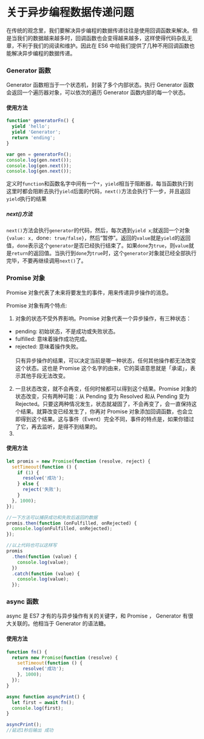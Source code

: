 # 关于异步编程数据传递问题

在传统的观念里，我们要解决异步编程的数据传递往往是使用回调函数来解决。但是当我们的数据越来越多时，回调函数也会变得越来越多，这样使得代码杂乱无章，不利于我们的阅读和维护。因此在 ES6 中给我们提供了几种不用回调函数也能解决异步编程的数据传递。

### Generator 函数

Generator 函数相当于一个状态机，封装了多个内部状态。执行 Generator 函数会返回一个遍历器对象，可以依次的遍历 Generator 函数内部的每一个状态。

#### 使用方法

```javascript
function* generatorFn() {
  yield 'hello';
  yield 'Generator';
  return 'ending';
}

var gen = generatorFn();
console.log(gen.next());
console.log(gen.next());
console.log(gen.next());
```

定义时`function`和函数名字中间有一个`*`，`yield`相当于阻断器，每当函数执行到这里时都会阻断去执行`yield`后面的代码，`next()`方法会执行下一步，并且返回`yield`执行的结果

##### next()方法

`next()`方法会执行`generator`的代码，然后，每次遇到`yield x`;就返回一个对象`{value: x, `done`: true/false}`，然后“暂停”。返回的`value`就是`yield`的返回值，`done`表示这个`generator`是否已经执行结束了。如果`done`为`true`，则`value`就是`return`的返回值。当执行到`done`为`true`时，这个`generator`对象就已经全部执行完毕，不要再继续调用`next()`了。

### Promise 对象

Promise 对象代表了未来将要发生的事件，用来传递异步操作的消息。

Promise 对象有两个特点:

1. 对象的状态不受外界影响。Promise 对象代表一个异步操作，有三种状态：

- pending: 初始状态，不是成功或失败状态。
- fulfilled: 意味着操作成功完成。
- rejected: 意味着操作失败。
  <br>
  <br>
  只有异步操作的结果，可以决定当前是哪一种状态，任何其他操作都无法改变这个状态。这也是 Promise 这个名字的由来，它的英语意思就是「承诺」，表示其他手段无法改变。

2. 一旦状态改变，就不会再变，任何时候都可以得到这个结果。Promise 对象的状态改变，只有两种可能：从 Pending 变为 Resolved 和从 Pending 变为 Rejected。只要这两种情况发生，状态就凝固了，不会再变了，会一直保持这个结果。就算改变已经发生了，你再对 Promise 对象添加回调函数，也会立即得到这个结果。这与事件（Event）完全不同，事件的特点是，如果你错过了它，再去监听，是得不到结果的。
3.

#### 使用方法

```javascript
let promis = new Promise(function (resolve, reject) {
  setTimeout(function () {
    if (1) {
      resolve('成功');
    } else {
      reject('失败');
    }
  }, 1000);
});

//一下方法可以捕获成功和失败后返回的数据
promis.then(function (onFulfilled, onRejected) {
  console.log(onFulfilled, onRejected);
});

//以上代码也可以这样写
promis
  .then(function (value) {
    console.log(value);
  })
  .catch(function (value) {
    console.log(value);
  });
```

### async 函数

async 是 ES7 才有的与异步操作有关的关键字，和 Promise ， Generator 有很大关联的。他相当于 Generator 的语法糖。

#### 使用方法

```javascript
function fn() {
  return new Promise(function (resolve) {
    setTimeout(function () {
      resolve('成功');
    }, 1000);
  });
}

async function asyncPrint() {
  let first = await fn();
  console.log(first);
}

asyncPrint();
//延迟1秒后输出 成功
```
